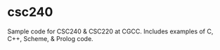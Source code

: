 csc240
======

Sample code for CSC240 & CSC220 at CGCC.  Includes examples of C, C++, Scheme, & Prolog code.  
